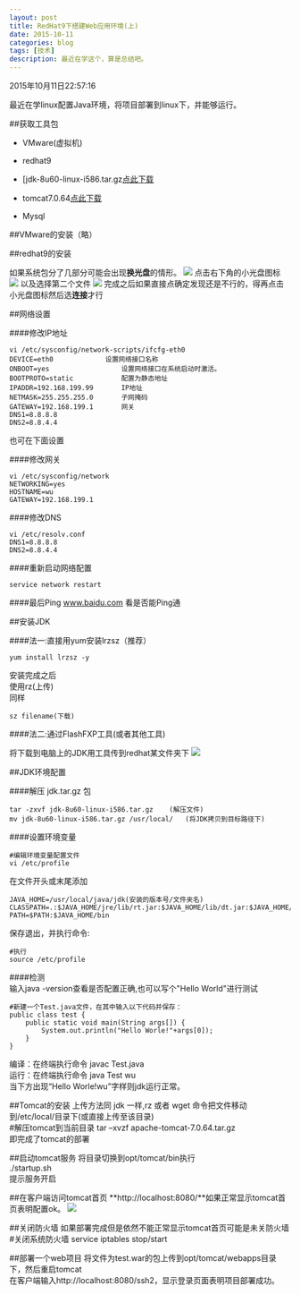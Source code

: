 ```yaml
---
layout: post
title: RedHat9下搭建Web应用环境(上)
date: 2015-10-11
categories: blog
tags: [技术]
description: 最近在学这个，算是总结吧。
---
```


2015年10月11日22:57:16

最近在学linux配置Java环境，将项目部署到linux下，并能够运行。

##获取工具包
- VMware(虚拟机)

- redhat9

- [jdk-8u60-linux-i586.tar.gz[点此下载](http://www.oracle.com/technetwork/java/javase/downloads/jdk8-downloads-2133151.html)

- tomcat7.0.64[点此下载](http://tomcat.apache.org/download-70.cgi)

- Mysql

##VMware的安装（略）

##redhat9的安装

如果系统包分了几部分可能会出现**换光盘**的情形。
	![](http://7xnfbg.com1.z0.glb.clouddn.com/2015-10-11-1.jpg)
点击右下角的小光盘图标
	![](http://7xnfbg.com1.z0.glb.clouddn.com/2015-10-11-2.jpg)
以及选择第二个文件
	![](http://7xnfbg.com1.z0.glb.clouddn.com/2015-10-11-3.jpg)
完成之后如果直接点确定发现还是不行的，得再点击小光盘图标然后选**连接**才行

##网络设置

####修改IP地址

	vi /etc/sysconfig/network-scripts/ifcfg-eth0
	DEVICE=eth0				设置网络接口名称
	ONBOOT=yes					设置网络接口在系统启动时激活。
	BOOTPROTO=static			配置为静态地址
	IPADDR=192.168.199.99		IP地址
	NETMASK=255.255.255.0		子网掩码
	GATEWAY=192.168.199.1		网关
	DNS1=8.8.8.8
	DNS2=8.8.4.4

也可在下面设置

####修改网关

	vi /etc/sysconfig/network
	NETWORKING=yes
	HOSTNAME=wu
	GATEWAY=192.168.199.1

####修改DNS

	vi /etc/resolv.conf
	DNS1=8.8.8.8
	DNS2=8.8.4.4

####重新启动网络配置

	service network restart
	
####最后Ping www.baidu.com 看是否能Ping通
	
##安装JDK

####法一:直接用yum安装lrzsz（推荐）

	yum install lrzsz -y  
安装完成之后  
使用rz(上传)  
同样  

	sz filename(下载)
	
####法二:通过FlashFXP工具(或者其他工具)

将下载到电脑上的JDK用工具传到redhat某文件夹下
![](http://7xnfbg.com1.z0.glb.clouddn.com/2015-10-12-1.jpg)

	
##JDK环境配置

####解压 jdk.tar.gz 包

	tar -zxvf jdk-8u60-linux-i586.tar.gz	(解压文件)
	mv jdk-8u60-linux-i586.tar.gz /usr/local/   (将JDK拷贝到目标路径下)

####设置环境变量

	#编辑环境变量配置文件 
	vi /etc/profile

在文件开头或末尾添加

	JAVA_HOME=/usr/local/java/jdk(安装的版本号/文件夹名) 
	CLASSPATH=.:$JAVA_HOME/jre/lib/rt.jar:$JAVA_HOME/lib/dt.jar:$JAVA_HOME/lib/tools.jar 
	PATH=$PATH:$JAVA_HOME/bin 
	
保存退出，并执行命令:

	#执行 
	source /etc/profile 

####检测  
输入java -version查看是否配置正确,也可以写个"Hello World"进行测试

	#新建一个Test.java文件，在其中输入以下代码并保存： 
	public class test { 
		public static void main(String args[]) { 
			System.out.println("Hello Worle!"+args[0]); 
		} 
	} 
	
编译：在终端执行命令 javac Test.java  
运行：在终端执行命令 java Test wu  
当下方出现“Hello Worle!wu”字样则jdk运行正常。	
	
##Tomcat的安装
上传方法同 jdk 一样,rz 或者 wget 命令把文件移动到/etc/local/目录下(或直接上传至该目录)  
	#解压tomcat到当前目录 
	tar –xvzf apache-tomcat-7.0.64.tar.gz  
即完成了tomcat的部署

##启动tomcat服务
将目录切换到opt/tomcat/bin执行  
	./startup.sh  
提示服务开启

##在客户端访问tomcat首页
**http://localhost:8080/**如果正常显示tomcat首页表明配置ok。
![](http://7xnfbg.com1.z0.glb.clouddn.com/2015-10-12-2.jpg)

##关闭防火墙
如果部署完成但是依然不能正常显示tomcat首页可能是未关防火墙  
	#关闭系统防火墙
	service iptables stop/start

##部署一个web项目
将文件为test.war的包上传到opt/tomcat/webapps目录下，然后重启tomcat  
在客户端输入http://localhost:8080/ssh2，显示登录页面表明项目部署成功。

